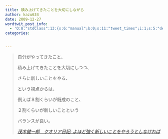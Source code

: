 ```yaml
---
title: 積み上げてきたことを大切にしながら
author: kazu634
date: 2009-12-27
wordtwit_post_info:
  - 'O:8:"stdClass":13:{s:6:"manual";b:0;s:11:"tweet_times";i:1;s:5:"delay";i:0;s:7:"enabled";i:1;s:10:"separation";s:2:"60";s:7:"version";s:3:"3.7";s:14:"tweet_template";b:0;s:6:"status";i:2;s:6:"result";a:0:{}s:13:"tweet_counter";i:2;s:13:"tweet_log_ids";a:1:{i:0;i:5019;}s:9:"hash_tags";a:0:{}s:8:"accounts";a:1:{i:0;s:7:"kazu634";}}'
categories:


---
```

<div class="section">
<blockquote title="茂木健一郎　クオリア日記" cite="http://kenmogi.cocolog-nifty.com/qualia/2009/12/post-35e7.html">
<p>
      自分がやってきたこと、
</p>
    
<p>
      積み上げてきたことを大切にしつつ、
</p>
    
<p>
      さらに新しいことをやる、
</p>
    
<p>
      という視点からは、
</p>
    
<p>
      例えば８割くらいが既成のこと、
</p>
    
<p>
      ２割くらいが新しいことという
</p>
    
<p>
      バランスが良い。
</p>
    
<p>
<cite><a href="http://kenmogi.cocolog-nifty.com/qualia/2009/12/post-35e7.html" onclick="__gaTracker('send', 'event', 'outbound-article', 'http://kenmogi.cocolog-nifty.com/qualia/2009/12/post-35e7.html', '茂木健一郎　クオリア日記: よほど強く新しいことをやろうとしなければ');" target="_blank">茂木健一郎　クオリア日記: よほど強く新しいことをやろうとしなければ</a></cite>
</p>
</blockquote>
</div>
